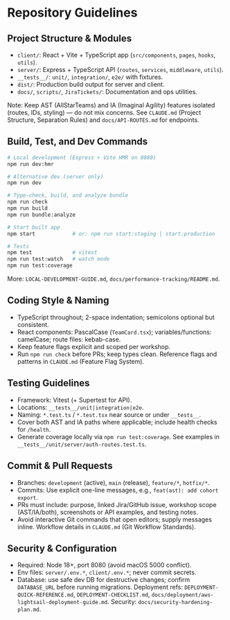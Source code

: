 # Repository Guidelines

## Project Structure & Modules
- `client/`: React + Vite + TypeScript app (`src/components`, `pages`, `hooks`, `utils`).
- `server/`: Express + TypeScript API (`routes`, `services`, `middleware`, `utils`).
- `__tests__/`: `unit/`, `integration/`, `e2e/` with fixtures.
- `dist/`: Production build output for server and client.
- `docs/`, `scripts/`, `JiraTickets/`: Documentation and ops utilities.

Note: Keep AST (AllStarTeams) and IA (Imaginal Agility) features isolated (routes, IDs, styling) — do not mix concerns. See `CLAUDE.md` (Project Structure, Separation Rules) and `docs/API-ROUTES.md` for endpoints.

## Build, Test, and Dev Commands
```bash
# Local development (Express + Vite HMR on 8080)
npm run dev:hmr

# Alternative dev (server only)
npm run dev

# Type-check, build, and analyze bundle
npm run check
npm run build
npm run bundle:analyze

# Start built app
npm start            # or: npm run start:staging | start:production

# Tests
npm test             # vitest
npm run test:watch   # watch mode
npm run test:coverage
```
More: `LOCAL-DEVELOPMENT-GUIDE.md`, `docs/performance-tracking/README.md`.

## Coding Style & Naming
- TypeScript throughout; 2-space indentation; semicolons optional but consistent.
- React components: PascalCase (`TeamCard.tsx`); variables/functions: camelCase; route files: kebab-case.
- Keep feature flags explicit and scoped per workshop.
- Run `npm run check` before PRs; keep types clean.
Reference flags and patterns in `CLAUDE.md` (Feature Flag System).

## Testing Guidelines
- Framework: Vitest (+ Supertest for API).
- Locations: `__tests__/unit|integration|e2e`.
- Naming: `*.test.ts` / `*.test.tsx` near source or under `__tests__`.
- Cover both AST and IA paths where applicable; include health checks for `/health`.
- Generate coverage locally via `npm run test:coverage`.
See examples in `__tests__/unit/server/auth-routes.test.ts`.

## Commit & Pull Requests
- Branches: `development` (active), `main` (release), `feature/*`, `hotfix/*`.
- Commits: Use explicit one-line messages, e.g., `feat(ast): add cohort export`.
- PRs must include: purpose, linked Jira/GitHub issue, workshop scope (AST/IA/both), screenshots or API examples, and testing notes.
- Avoid interactive Git commands that open editors; supply messages inline.
Workflow details in `CLAUDE.md` (Git Workflow Standards).

## Security & Configuration
- Required: Node 18+, port 8080 (avoid macOS 5000 conflict).
- Env files: `server/.env.*`, `client/.env.*`; never commit secrets.
- Database: use safe dev DB for destructive changes; confirm `DATABASE_URL` before running migrations.
Deployment refs: `DEPLOYMENT-QUICK-REFERENCE.md`, `DEPLOYMENT-CHECKLIST.md`, `docs/deployment/aws-lightsail-deployment-guide.md`. Security: `docs/security-hardening-plan.md`.

